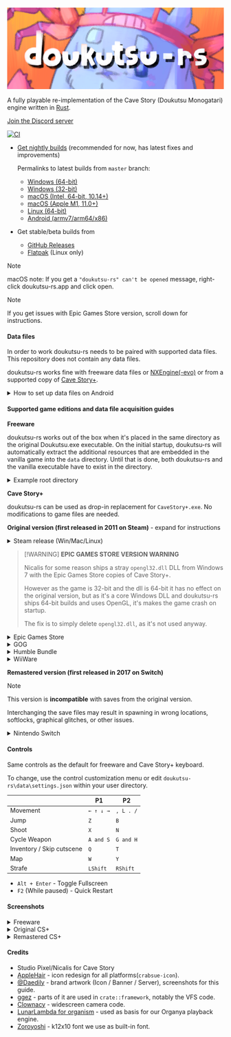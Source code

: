 ![doukutsu-rs](./res/sue_crab_banner_github.png)

A fully playable re-implementation of the Cave Story (Doukutsu Monogatari) engine written
in [Rust](https://www.rust-lang.org/).

[Join the Discord server](https://discord.gg/fbRsNNB)

[![CI](https://github.com/doukutsu-rs/doukutsu-rs/actions/workflows/ci.yml/badge.svg?branch=master)](https://nightly.link/doukutsu-rs/doukutsu-rs/workflows/ci/master?preview)

- [Get nightly builds](https://nightly.link/doukutsu-rs/doukutsu-rs/workflows/ci/master?preview) (recommended for now, has latest fixes and improvements)

  Permalinks to latest builds from `master` branch:

  - [Windows (64-bit)](https://nightly.link/doukutsu-rs/doukutsu-rs/workflows/ci/master/doukutsu-rs_windows-x64.zip)
  - [Windows (32-bit)](https://nightly.link/doukutsu-rs/doukutsu-rs/workflows/ci/master/doukutsu-rs_windows-x32.zip)
  - [macOS (Intel, 64-bit, 10.14+)](https://nightly.link/doukutsu-rs/doukutsu-rs/workflows/ci/master/doukutsu-rs_mac-x64.zip)
  - [macOS (Apple M1, 11.0+)](https://nightly.link/doukutsu-rs/doukutsu-rs/workflows/ci/master/doukutsu-rs_mac-arm64.zip)
  - [Linux (64-bit)](https://nightly.link/doukutsu-rs/doukutsu-rs/workflows/ci/master/doukutsu-rs_linux-x64.zip)
  - [Android (armv7/arm64/x86)](https://nightly.link/doukutsu-rs/doukutsu-rs/workflows/ci/master/doukutsu-rs_android.zip)

- Get stable/beta builds from
  - [GitHub Releases](https://github.com/doukutsu-rs/doukutsu-rs/releases)
  - [Flatpak](https://flathub.org/apps/io.github.doukutsu_rs.doukutsu-rs) (Linux only)
  
> [!NOTE]
> macOS note: If you get a `"doukutsu-rs" can't be opened` message, right-click doukutsu-rs.app and click open.

> [!NOTE]
> If you get issues with Epic Games Store version, scroll down for instructions.

#### Data files

In order to work doukutsu-rs needs to be paired with supported data files. This repository does not contain any data
files.

doukutsu-rs works fine with freeware data files or [NXEngine(-evo)](https://github.com/nxengine/nxengine-evo) or from a
supported copy of [Cave Story+](https://www.nicalis.com/games/cavestory+).

<details>
  <summary>How to set up data files on Android</summary>
  
  If your phone has an app called **"Files"**:

  1. Launch this app.
  2. Press **☰** on the top left corner.
  3. Tap on **"doukutsu-rs game data"**.
  4. Copy your game data files to the opened folder.


  If your phone does not have this app:
  
  1. Install the **"Material Files"** app from *Hai Zhang* and launch it([Google Play](https://play.google.com/store/apps/details?id=me.zhanghai.android.files) | [F-Droid](https://f-droid.org/en/packages/me.zhanghai.android.files/) | [Github Releases](https://github.com/zhanghai/MaterialFiles/releases)).
  2. Press **☰** on the top left corner.
  3. Press **"+ Add storage"**.
  4. In the window that pops up, press **"External storage"**.
  5. Press **☰** on the top left corner.
  6. Tap on **"doukutsu-rs game data"**.
  7. Press the large blue button at the bottom labelled **"USE THIS FOLDER"**.
  8. Then click on **☰** in the top left corner again and open.
  9. Tap on **"files"** above **"+ Add storage"**.
  10. Copy your game data files to the opened folder.
</details>

#### Supported game editions and data file acquisition guides

**Freeware**

doukutsu-rs works out of the box when it's placed in the same directory as the original Doukutsu.exe executable. On the initial
startup, doukutsu-rs will automatically extract the additional resources that are embedded in the vanilla game into the `data`
directory. Until that is done, both doukutsu-rs and the vanilla executable have to exist in the directory.

<details>
<summary>Example root directory</summary>

![example root directory with doukutsu-rs and vanilla Cave Story](https://i.imgur.com/3dJ7WMB.png)

</details>

**Cave Story+**

doukutsu-rs can be used as drop-in replacement for `CaveStory+.exe`. No modifications to game files are needed.

**Original version (first released in 2011 on Steam)** - expand for instructions

<details>
<summary>Steam release (Win/Mac/Linux)</summary>

The `data` folder is in the same place across all platforms.

If you want to use doukutsu-rs as a substitute for Mac version of Cave Story+ (which at moment of writing doesn't work
on 10.15+ anymore), do the following:

1. Find the doukutsu-rs executable:
   - In AppVeyor builds, it's in `doukutsu-rs.app/Contents/MacOS/doukutsu-rs`
   - In your own builds, it's in `target/(release|debug)/doukutsu-rs`
2. Open Steam Library, select `Cave Story+`, press the `Manage` button (gear icon) and select `Properties...`
3. Select `Local Files` and press `Browse...`.
4. Open the `Cave Story+.app` bundle and navigate to `Contents/MacOS` directory.
5. Rename the `Cave Story+` executable to something else or delete it.
6. Copy the doukutsu-rs executable and rename it to `Cave Story+`.
7. Launch the game from Steam and enjoy!

![image](https://user-images.githubusercontent.com/53099651/155904982-eb6032d8-7a4d-4af7-ae6f-b69041ecfaa4.png)

</details>

>  [!WARNING]
> **EPIC GAMES STORE VERSION WARNING**
> 
> Nicalis for some reason ships a stray `opengl32.dll` DLL from Windows 7 with the Epic Games Store copies of Cave Story+.
> 
> However as the game is 32-bit and the dll is 64-bit it has no effect on the original version, but as it's a core Windows DLL and doukutsu-rs ships 64-bit builds and uses OpenGL, it's makes the game crash on startup.
> 
> The fix is to simply delete `opengl32.dll`, as it's not used anyway.

<details>
<summary>Epic Games Store</summary>

Check your default installation directory.

![image](https://user-images.githubusercontent.com/53099651/155905035-0080eace-bd98-4cf5-9628-c98334ea768c.png)

</details>

<details>
<summary>GOG</summary>

Check your default installation directory.

![image](https://user-images.githubusercontent.com/53099651/155906494-1e53f174-f12f-41be-ab53-8745cdf735b5.png)

</details>

<details>
<summary>Humble Bundle</summary>

The archive from Humble Bundle contains the necessary `data` folder, in the same folder as `CaveStory+.exe`.

![image](https://user-images.githubusercontent.com/96957561/156861929-7fa03951-442b-4277-b673-474189411103.png)

</details>

<details>
<summary>WiiWare</summary>

1. [Dump Your WiiWare `.wad`](https://wii.guide/dump-wads.html)
2. [Extract and decompress the `data` folder](https://docs.google.com/document/d/1hDNDgNl0cUDlFOQ_BUOq3QCGb7S0xfUxRoob-hfM-DY)
   Example of a [valid uncompressed `data` folder](https://user-images.githubusercontent.com/53099651/159585593-43fead24-b041-48f4-8332-be50d712310d.png)

</details>

**Remastered version (first released in 2017 on Switch)**

> [!NOTE]
> This version is **incompatible** with saves from the original version.
>
> Interchanging the save files may result in spawning in wrong locations, softlocks, graphical glitches, or other issues.

<details>
<summary>Nintendo Switch</summary>

Extract the `data` folder (contained in `romfs`) from your console using tool such as [nxdumptool](https://github.com/DarkMatterCore/nxdumptool).

**Important notes:**

- doukutsu-rs doesn't rely on the original ROM or executable, you just need the data files, go to `RomFS options` menu to just extract the files to SD card so you don't need to do any extra steps.
- Ensure you're dumping the files **with update included** (`Use update/DLC` option), as 1.0 isn't supported.

**Nintendo Switch homebrew port specific info**

If you're running the homebrew port (drshorizon.nro) on your Switch, you can avoid the dumping step, doukutsu-rs will
automatically detect and mount the data files if you run it over Cave Story+ in Title Override mode (hold `R` while starting CS+ and launch d-rs from hbmenu).

You can put your own data files in `/switch/doukutsu-rs/data` directory on SD Card, which will be overlayed over RomFS if
you run it in setup described above.

</details>

#### Controls

Same controls as the default for freeware and Cave Story+ keyboard.

To change, use the control customization menu or edit `doukutsu-rs\data\settings.json` within your user directory.

|                           | P1        | P2        |
| ------------------------- | --------- | --------- |
| Movement                  | `← ↑ ↓ →` | `, L . /` |
| Jump                      | `Z`       | `B`       |
| Shoot                     | `X`       | `N`       |
| Cycle Weapon              | `A and S` | `G and H` |
| Inventory / Skip cutscene | `Q`       | `T`       |
| Map                       | `W`       | `Y`       |
| Strafe                    | `LShift`  | `RShift`  |

- `Alt + Enter` - Toggle Fullscreen
- `F2` (While paused) - Quick Restart

#### Screenshots

<details>
<summary>Freeware</summary>

![JP Freeware 2](https://user-images.githubusercontent.com/53099651/155924461-c63afc93-a41f-4cfd-ac9f-8f021cebcb04.png)

![Toroko Fight Freeware](https://user-images.githubusercontent.com/53099651/155924215-d492907a-ed0e-4323-bd46-61745b8fb32a.png)

![No Lighting Freeware](https://user-images.githubusercontent.com/53099651/155923814-621cf29e-bb20-4680-a96d-f049aaef1f88.png)

</details>

<details>
<summary>Original CS+</summary>

![CS+ Sand Zone](https://user-images.githubusercontent.com/53099651/155923620-db230077-0df5-4de4-b086-be6b4dcbc6df.png)

![CS+ Showoff Outer Wall](https://user-images.githubusercontent.com/53099651/155920013-3967cd03-8d69-4fc5-8f1d-fe659ff2e953.png)

![CS+ Challenge](https://user-images.githubusercontent.com/53099651/155919381-7e8159a0-a7cf-461a-8be2-2ce864631299.png)

</details>

<details>
<summary>Remastered CS+</summary>

![Balcony Switch](https://user-images.githubusercontent.com/53099651/155918810-063c0f06-2d48-485f-8367-6337525deab7.png)

![Dogs Switch](https://github.com/doukutsu-rs/doukutsu-rs/assets/6276139/30ba01ae-375d-4488-98c4-98e3e8c7f187)

![Almond Switch](https://github.com/doukutsu-rs/doukutsu-rs/assets/6276139/42d4b6a3-4fc5-4aaf-9535-462c4c484dc7)

![Hell Switch](https://user-images.githubusercontent.com/53099651/155918602-62268274-c529-41c2-a87e-0c31e7874b94.png)

</details>

#### Credits

- Studio Pixel/Nicalis for Cave Story
- [AppleHair](https://github.com/AppleHair) - icon redesign for all platforms(`crabsue-icon`).
- [@Daedily](https://twitter.com/Daedliy) - brand artwork (Icon / Banner / Server), screenshots for this guide.
- [ggez](https://github.com/ggez/ggez) - parts of it are used in `crate::framework`, notably the VFS code.
- [Clownacy](https://github.com/Clownacy) - widescreen camera code.
- [LunarLambda for organism](https://github.com/doukutsu-rs/organism) - used as basis for our Organya playback engine.
- [Zoroyoshi](http://z.apps.atjp.jp/k12x10/) - k12x10 font we use as built-in font.

